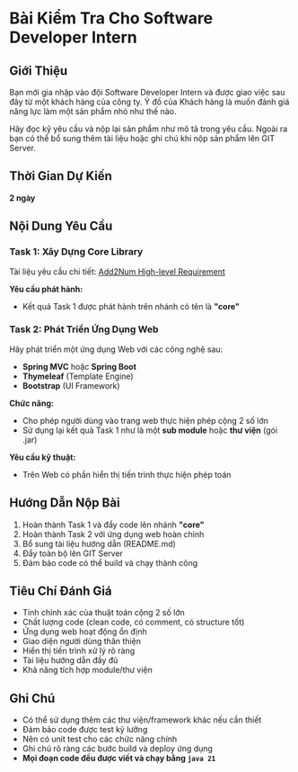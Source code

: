 # Bài Kiểm Tra Cho Software Developer Intern

## Giới Thiệu

Bạn mới gia nhập vào đội Software Developer Intern và được giao việc sau đây từ một khách hàng của công ty. Ý đồ của Khách hàng là muốn đánh giá năng lực làm một sản phẩm nhỏ như thế nào.

Hãy đọc kỹ yêu cầu và nộp lại sản phẩm như mô tả trong yêu cầu. Ngoài ra bạn có thể bổ sung thêm tài liệu hoặc ghi chú khi nộp sản phẩm lên GIT Server.

## Thời Gian Dự Kiến

**2 ngày**

## Nội Dung Yêu Cầu

### Task 1: Xây Dựng Core Library

Tài liệu yêu cầu chi tiết: [Add2Num High-level Requirement](https://thachln.github.io/chia-se/new-member/challenges/Add2Num_High-level-requirement_v1.7.pdf)

**Yêu cầu phát hành:**
- Kết quả Task 1 được phát hành trên nhánh có tên là **"core"**

### Task 2: Phát Triển Ứng Dụng Web

Hãy phát triển một ứng dụng Web với các công nghệ sau:
- **Spring MVC** hoặc **Spring Boot**
- **Thymeleaf** (Template Engine)
- **Bootstrap** (UI Framework)

**Chức năng:**
- Cho phép người dùng vào trang web thực hiện phép cộng 2 số lớn
- Sử dụng lại kết quả Task 1 như là một **sub module** hoặc **thư viện** (gói .jar)

**Yêu cầu kỹ thuật:**
- Trên Web có phần hiển thị tiến trình thực hiện phép toán

## Hướng Dẫn Nộp Bài

1. Hoàn thành Task 1 và đẩy code lên nhánh **"core"**
2. Hoàn thành Task 2 với ứng dụng web hoàn chỉnh
3. Bổ sung tài liệu hướng dẫn (README.md)
4. Đẩy toàn bộ lên GIT Server
5. Đảm bảo code có thể build và chạy thành công

## Tiêu Chí Đánh Giá

- Tính chính xác của thuật toán cộng 2 số lớn
- Chất lượng code (clean code, có comment, có structure tốt)
- Ứng dụng web hoạt động ổn định
- Giao diện người dùng thân thiện
- Hiển thị tiến trình xử lý rõ ràng
- Tài liệu hướng dẫn đầy đủ
- Khả năng tích hợp module/thư viện

## Ghi Chú

- Có thể sử dụng thêm các thư viện/framework khác nếu cần thiết
- Đảm bảo code được test kỹ lưỡng
- Nên có unit test cho các chức năng chính
- Ghi chú rõ ràng các bước build và deploy ứng dụng
- <strong>Mọi đoạn code đều được viết và chạy bằng `java 21`</strong>
